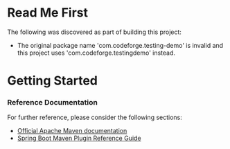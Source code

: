 # Read Me First
The following was discovered as part of building this project:

* The original package name 'com.codeforge.testing-demo' is invalid and this project uses 'com.codeforge.testingdemo' instead.

# Getting Started

### Reference Documentation
For further reference, please consider the following sections:

* [Official Apache Maven documentation](https://maven.apache.org/guides/index.html)
* [Spring Boot Maven Plugin Reference Guide](https://docs.spring.io/spring-boot/docs/2.2.6.RELEASE/maven-plugin/)

